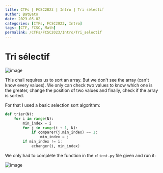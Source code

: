 ```yaml
---
title: CTFs | FCSC2023 | Intro | Tri sélectif 
author: BatBato
date: 2023-05-02
categories: [CTFs, FCSC2023, Intro]
tags: [CTF, FCSC, Math]
permalink: /CTFs/FCSC2023/Intro/Tri_selectif 
---
```



# Tri sélectif 

![image](https://user-images.githubusercontent.com/73934639/235777230-cc3a13f2-7d11-43e4-918a-31b154706079.png)


This chall requires us to sort an array. But we don't see the array (can't know every values). We only can check two values to know which one is the greater, change the position of two values and finally, check if the array is sorted.

For that I used a basic selection sort algorithm:

```python
def trier(N):
    for i in range(N):
        min_index = i
        for j in range(i + 1, N):
            if comparer(j,min_index) == 1:
                min_index = j
        if min_index != i:
            echanger(i, min_index)
```

We only had to complete the function in the `client.py` file given and run it:

![image](https://user-images.githubusercontent.com/73934639/235778230-611b3782-db9b-4b63-8c0f-4572d95b20db.png)
